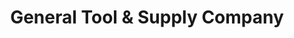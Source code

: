 ---
title: "General Tool & Supply Company"
url: /portland/general-tool-und-supply-company/
shop: Eisenwaren
---